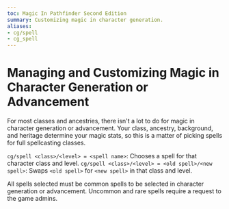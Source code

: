 ```yaml
---
toc: Magic In Pathfinder Second Edition
summary: Customizing magic in character generation.
aliases:
- cg/spell
- cg_spell
---
```


# Managing and Customizing Magic in Character Generation or Advancement

For most classes and ancestries, there isn't a lot to do for magic in character generation or advancement. Your class, ancestry, background, and heritage determine your magic stats, so this is a matter of picking spells for full spellcasting classes. 

`cg/spell <class>/<level> = <spell name>`: Chooses a spell for that character class and level. 
`cg/spell <class>/<level> = <old spell>/<new spell>`: Swaps `<old spell>` for `<new spell>` in that class and level. 

All spells selected must be common spells to be selected in character generation or advancement. Uncommon and rare spells require a request to the game admins.